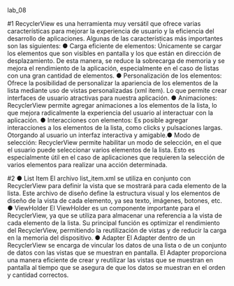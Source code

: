 lab_08

#1 RecyclerView es una herramienta muy versátil que ofrece varias características para mejorar la experiencia de
usuario y la eficiencia del desarrollo de aplicaciones. Algunas de las características más importantes son las
siguientes:
● Carga eficiente de elementos: Únicamente se cargar los elementos que son visibles en pantalla y los
que están en dirección de desplazamiento. De esta manera, se reduce la sobrecarga de memoria y se
mejora el rendimiento de la aplicación, especialmente en el caso de listas con una gran cantidad de
elementos.
● Personalización de los elementos: Ofrece la posibilidad de personalizar la apariencia de los elementos
de la lista mediante uso de vistas personalizadas (xml item). Lo que permite crear interfaces de usuario
atractivas para nuestra aplicación.
● Animaciones: RecyclerView permite agregar animaciones a los elementos de la lista, lo que mejora
radicalmente la experiencia del usuario al interactuar con la aplicación.
● Interacciones con elementos: Es posible agregar interacciones a los elementos de la lista, como clicks y
pulsaciones largas. Otorgando al usuario un interfaz interactiva y amigable.● Modo de selección: RecyclerView permite habilitar un modo de selección, en el que el usuario puede
seleccionar varios elementos de la lista. Esto es especialmente útil en el caso de aplicaciones que
requieren la selección de varios elementos para realizar una acción determinada.


#2 ● List Item
El archivo list_item.xml se utiliza en conjunto con RecyclerView para definir la vista que se mostrará para
cada elemento de la lista. Este archivo de diseño define la estructura visual y los elementos de diseño de la
vista de cada elemento, ya sea texto, imágenes, botones, etc.
● ViewHolder
El ViewHolder es un componente importante para el RecyclerView, ya que se utiliza para almacenar una
referencia a la vista de cada elemento de la lista. Su principal función es optimizar el rendimiento del
RecyclerView, permitiendo la reutilización de vistas y de reducir la carga en la memoria del dispositivo.
● Adapter
El Adapter dentro de un RecyclerView se encarga de vincular los datos de una lista o de un conjunto de
datos con las vistas que se muestran en pantalla. El Adapter proporciona una manera eficiente de crear y
reutilizar las vistas que se muestran en pantalla al tiempo que se asegura de que los datos se muestran en el
orden y cantidad correctos.
